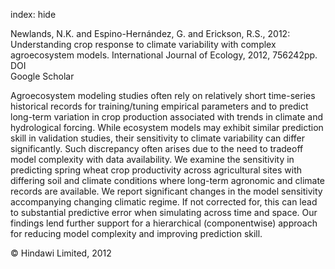 index: hide

<div class="Citation">

  <div class="Citation-body">
    <div class="Citation-text">Newlands, N.K. and Espino-Hernández, G. and Erickson, R.S., 2012: Understanding crop response to climate variability with complex agroecosystem models. <span class="Article-journal">International Journal of Ecology, </span><span class="Article-volume">2012, </span>756242pp.</div>
    <div class="Citation-links">
      <div class="CitationLink" data-href="https://doi.org/10.1155/2012/756242">
        <div class="CitationLink-icon CitationLink-Doi"></div>
        <div class="CitationLink-text">DOI</div>
      </div>
      <div class="CitationLink" data-href="https://scholar.google.com/scholar?q=10.1155/2012/756242">
        <div class="CitationLink-icon CitationLink-Scholar"></div>
        <div class="CitationLink-text">Google Scholar</div>
      </div>
    </div>
  </div>
</div>

Agroecosystem modeling studies often rely on relatively short time-series historical records for training/tuning empirical parameters and to predict long-term variation in crop production associated with trends in climate and hydrological forcing. While ecosystem models may exhibit similar prediction skill in validation studies, their sensitivity to climate variability can differ significantly. Such discrepancy often arises due to the need to tradeoff model complexity with data availability. We examine the sensitivity in predicting spring wheat crop productivity across agricultural sites with differing soil and climate conditions where long-term agronomic and climate records are available. We report significant changes in the model sensitivity accompanying changing climatic regime. If not corrected for, this can lead to substantial predictive error when simulating across time and space. Our findings lend further support for a hierarchical (componentwise) approach for reducing model complexity and improving prediction skill.

<div class="Citation-copy">
&copy; Hindawi Limited, 2012
</div>